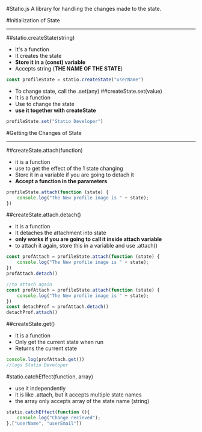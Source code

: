 #Statio.js
A library for handling the changes made to the state.


#Initialization of State

---

##statio.createState(string)
- It's a function
- It creates the state
- **Store it in a (const) variable**
- Accepts string (**THE NAME OF THE STATE**)
```js
const profileState = statio.createState("userName")
```
- To change state, call the .set(any)
##createState.set(value)
- It is a function 
- Use to change the state
- **use it together with createState**
```js
profileState.set("Statio Developer")
```

#Getting the Changes of State

---
##createState.attach(function)
- it is a function
- use to get the effect of the 1 state changing
- Store it in a variable if you are going to detach it
- **Accept a function in the parameters**
```js
profileState.attach(function (state) {
    console.log("The New profile image is " + state);
})
```
##createState.attach.detach()
- it is a function
- It detaches the attachment into state 
- **only works if you are going to call it inside attach variable**
- to attach it again, store this in a variable and use .attach()
```js
const profAttach = profileState.attach(function (state) {
    console.log("The New profile image is " + state);
})
profAttach.detach()
```
```js
//to attach again
const profAttach = profileState.attach(function (state) {
    console.log("The New profile image is " + state);
})
const detachProf = profAttach.detach()
detachProf.attach()
```
##createState.get()
- It is a function 
- Only get the current state when run 
- Returns the current state
```js
console.log(profAttach.get())
//logs Statio Developer
```
#statio.catchEffect(function, array)
- use it independently
- it is like .attach, but it accepts multiple state names
- the array only accepts array of the state name (string)
```js
statio.catchEffect(function (){
    console.log("Change recieved");
},["userName", "userEmail"]) 
```